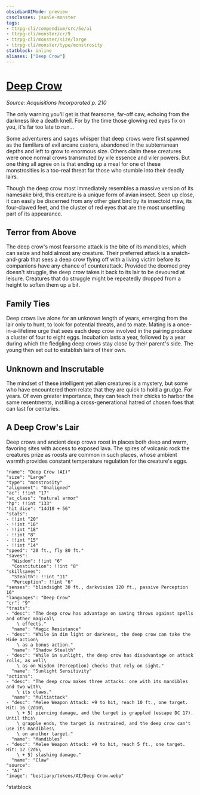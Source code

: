 ```yaml
---
obsidianUIMode: preview
cssclasses: json5e-monster
tags:
- ttrpg-cli/compendium/src/5e/ai
- ttrpg-cli/monster/cr/9
- ttrpg-cli/monster/size/large
- ttrpg-cli/monster/type/monstrosity
statblock: inline
aliases: ["Deep Crow"]
---
```

# [Deep Crow](3-Compendium\CLI\bestiary\monstrosity/deep-crow-ai.md)
*Source: Acquisitions Incorporated p. 210*  

The only warning you'll get is that fearsome, far-off caw, echoing from the darkness like a death knell. For by the time those glowing red eyes fix on you, it's far too late to run...

Some adventurers and sages whisper that deep crows were first spawned as the familiars of evil arcane casters, abandoned in the subterranean depths and left to grow to enormous size. Others claim these creatures were once normal crows transmuted by vile essence and viler powers. But one thing all agree on is that ending up a meal for one of these monstrosities is a too-real threat for those who stumble into their deadly lairs.

Though the deep crow most immediately resembles a massive version of its namesake bird, this creature is a unique form of avian insect. Seen up close, it can easily be discerned from any other giant bird by its insectoid maw, its four-clawed feet, and the cluster of red eyes that are the most unsettling part of its appearance.

## Terror from Above

The deep crow's most fearsome attack is the bite of its mandibles, which can seize and hold almost any creature. Their preferred attack is a snatch-and-grab that sees a deep crow flying off with a living victim before its companions have any chance of counterattack. Provided the doomed prey doesn't struggle, the deep crow takes it back to its lair to be devoured at leisure. Creatures that do struggle might be repeatedly dropped from a height to soften them up a bit.

## Family Ties

Deep crows live alone for an unknown length of years, emerging from the lair only to hunt, to look for potential threats, and to mate. Mating is a once-in-a-lifetime urge that sees each deep crow involved in the pairing produce a cluster of four to eight eggs. Incubation lasts a year, followed by a year during which the fledgling deep crows stay close by their parent's side. The young then set out to establish lairs of their own.

## Unknown and Inscrutable

The mindset of these intelligent yet alien creatures is a mystery, but some who have encountered them relate that they are quick to hold a grudge. For years. Of even greater importance, they can teach their chicks to harbor the same resentments, instilling a cross-generational hatred of chosen foes that can last for centuries.

## A Deep Crow's Lair

Deep crows and ancient deep crows roost in places both deep and warm, favoring sites with access to exposed lava. The spires of volcanic rock the creatures prize as roosts are common in such places, whose ambient warmth provides constant temperature regulation for the creature's eggs.

```statblock
"name": "Deep Crow (AI)"
"size": "Large"
"type": "monstrosity"
"alignment": "Unaligned"
"ac": !!int "17"
"ac_class": "natural armor"
"hp": !!int "133"
"hit_dice": "14d10 + 56"
"stats":
- !!int "20"
- !!int "16"
- !!int "18"
- !!int "8"
- !!int "15"
- !!int "14"
"speed": "20 ft., fly 80 ft."
"saves":
  "Wisdom": !!int "6"
  "Constitution": !!int "8"
"skillsaves":
  "Stealth": !!int "11"
  "Perception": !!int "6"
"senses": "blindsight 30 ft., darkvision 120 ft., passive Perception 16"
"languages": "Deep Crow"
"cr": "9"
"traits":
- "desc": "The deep crow has advantage on saving throws against spells and other magical\
    \ effects."
  "name": "Magic Resistance"
- "desc": "While in dim light or darkness, the deep crow can take the Hide action\
    \ as a bonus action."
  "name": "Shadow Stealth"
- "desc": "While in sunlight, the deep crow has disadvantage on attack rolls, as well\
    \ as on Wisdom (Perception) checks that rely on sight."
  "name": "Sunlight Sensitivity"
"actions":
- "desc": "The deep crow makes three attacks: one with its mandibles and two with\
    \ its claws."
  "name": "Multiattack"
- "desc": "Melee Weapon Attack: +9 to hit, reach 10 ft., one target. Hit: 16 (2d10\
    \ + 5) piercing damage, and the target is grappled (escape DC 17). Until this\
    \ grapple ends, the target is restrained, and the deep crow can't use its mandibles\
    \ on another target."
  "name": "Mandibles"
- "desc": "Melee Weapon Attack: +9 to hit, reach 5 ft., one target. Hit: 12 (2d6\
    \ + 5) slashing damage."
  "name": "Claw"
"source":
- "AI"
"image": "bestiary/tokens/AI/Deep Crow.webp"
```
^statblock